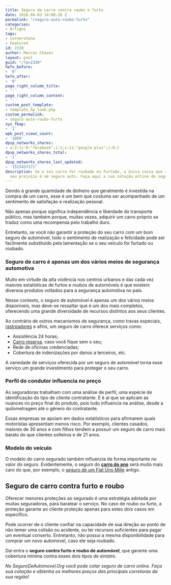 ```yaml
---
title: Seguro de carro contra roubo e furto
date: 2016-04-03 14:00:28 Z
permalink: "/seguro-auto-roubo-furto"
categories:
- Artigos
tags:
- cornerstone
- Featured
id: 2338
author: Marcos Chaves
layout: post
guid: "/?p=2338"
hefo_before:
- '0'
hefo_after:
- '0'
page_right_column_title:
- ''
page_right_column_content:
- ''
custom_post_template:
- template_hp_look.php
custom_permalink:
- seguro-auto-roubo-furto
xyz_fbap:
- '1'
wpb_post_views_count:
- '1059'
dpsp_networks_shares:
- a:2:{s:8:"facebook";i:1;s:11:"google-plus";i:0;}
dpsp_networks_shares_total:
- '1'
dpsp_networks_shares_last_updated:
- '1515437171'
description: Se o seu carro for roubado ou furtado, a única coisa que irá evitar o
  seu prejuízo é um seguro auto. Faça aqui a sua cotação online de seguro de automóvel!
---
```


Devido à grande quantidade de dinheiro que geralmente é investida na compra de um carro, esse é um bem que costuma ser acompanhado de um sentimento de satisfação e realização pessoal.

Não apenas porque significa independência e liberdade do transporte público, mas também porque, muitas vezes, adquirir um carro próprio se traduz como uma recompensa pelo trabalho duro.

Entretanto, se você não garantir a proteção do seu carro com um bom seguro de automóvel, todo o sentimento de realização e felicidade pode ser facilmente substituído pela lamentação se o seu veículo for furtado ou roubado.

### **Seguro de carro é apenas um dos vários meios de segurança automotiva**

Muito em virtude da alta violência nos centros urbanos e das cada vez maiores estatísticas de furtos e roubos de automóveis é que existem diversos produtos voltados para a segurança automotiva no país.

Nesse contexto, o seguro de automóvel é apenas um dos vários meios disponíveis, mas deve-se ressaltar que é um dos mais completos, oferecendo uma grande diversidade de recursos distintos aos seus clientes.

Ao contrário de outros mecanismos de segurança, como travas especiais, [rastreadores](/rastreador-carro) e afins, um seguro de carro oferece serviços como:

  * Assistência 24 horas;
  * <a href="/seguro-carro-reserva" target="_blank">Carro reserva</a>, caso você fique sem o seu;
  * Rede de oficinas credenciadas;
  * Cobertura de indenizações por danos a terceiros, etc.

A variedade de serviços oferecida por um seguro de automóvel torna esse serviço um grande investimento para proteger o seu carro.

### **Perfil do condutor influencia no preço**

As seguradoras trabalham com uma análise de perfil, uma espécie de identificação do tipo de cliente contratante. E é aí que se aplicam as nuances no preço final do produto, pois tudo influencia na análise, desde a quilometragem até o gênero do contratante.

Essas empresas se apoiam em dados estatísticos para afirmarem quais motoristas apresentam menos risco. Por exemplo, clientes casados, maiores de 30 anos e com filhos tendem a possuir um seguro de carro mais barato do que clientes solteiros e de 21 anos.

### **Modelo do veículo**

O modelo do carro segurado também influencia de forma importante no valor do seguro. Evidentemente, o seguro do **[carro do ano](/jeep-renegade-carro-ano)** será muito mais caro do que, por exemplo, o [seguro de um Fiat Uno Mille](/seguro-auto-fiat-uno-mille) antigo.

## **Seguro de carro contra furto e roubo**

Oferecer menores proteções ao segurado é uma estratégia adotada por muitas seguradoras, para baratear o serviço. No caso de roubo ou furto, a proteção garante ao cliente proteção apenas para estes dois casos em específico.

Pode ocorrer de o cliente confiar na capacidade de sua direção ao ponto de não temer uma colisão ou acidente, ou ter recursos suficientes para pagar um eventual conserto. Entretanto, não possui a mesma disponibilidade para comprar um novo automóvel, caso ele seja roubado.

Daí entra o **seguro contra furto e roubo de automóvel**, que garante uma cobertura mínima contra esses dois tipos de sinistro.

_No SeguroDeAutomovel.Org você pode cotar seguro de carro online. Faça sua cotação e obtenha os melhores preços das principais corretoras da sua região!_